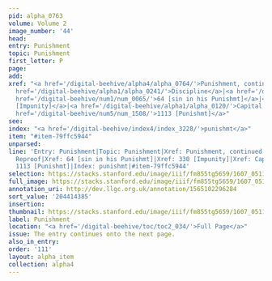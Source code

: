```yaml
---
pid: alpha_0763
volume: Volume 2
image_number: '44'
head:
entry: Punishment
topic: Punishment
first_letter: P
page:
add:
xref: "<a href='/digital-beehive/alpha4/alpha_0764/'>Punishment, continued</a>|<a
  href='/digital-beehive/alpha1/alpha_0241/'>Discipline</a>|<a href='/digital-beehive/alpha4/alpha_0798/'>Reproof</a>|<a
  href='/digital-beehive/num1/num_0065/'>64 [sin in his Punishmt]</a>|<a href='/digital-beehive/num2/num_0379/'>330
  [Impunity]</a>|<a href='/digital-beehive/alpha1/alpha_0120/'>Capital Offence</a>|<a
  href='/digital-beehive/num5/num_1508/'>1113 [Punishmt]</a>"
see:
index: "<a href='/digital-beehive/index4/index_3228/'>punishmt</a>"
item: "#item-79ffc5944"
unparsed:
line: 'Entry: Punishment|Topic: Punishment|Xref: Punishment, continued|Xref: Discipline|Xref:
  Reproof|Xref: 64 [sin in his Punishmt]|Xref: 330 [Impunity]|Xref: Capital Offence|Xref:
  1113 [Punishmt]|Index: punishmt|#item-79ffc5944'
selection: https://stacks.stanford.edu/image/iiif/fm855tg5659/1607_0511/728,4385,3038,699/full/0/default.jpg
full_image: https://stacks.stanford.edu/image/iiif/fm855tg5659/1607_0511/full/full/0/default.jpg
annotation_uri: http://dev.llgc.org.uk/annotation/1565102296284
sort_value: '204414385'
insertion:
thumbnail: https://stacks.stanford.edu/image/iiif/fm855tg5659/1607_0511/728,4385,600,180/250,/0/default.jpg
label: Punishment
location: "<a href='/digital-beehive/toc/toc2_034/'>Full Page</a>"
issue: The entry continues onto the next page.
also_in_entry:
order: '111'
layout: alpha_item
collection: alpha4
---
```

